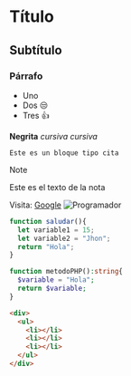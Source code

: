 # Título
## Subtítulo
### Párrafo

- Uno
- Dos 😒
- Tres 👍

**Negrita**
*cursiva* _cursiva_

```
Este es un bloque tipo cita
```

> [!NOTE]
> Este es el texto de la nota

Visita: [Google](https://www.google.com)
![Programador](https://i.blogs.es/fc0fc9/650_1000_gi01a201312292200/450_1000.webp)

```js
function saludar(){
  let variable1 = 15;
  let variable2 = "Jhon";
  return "Hola";
}
```

```php
function metodoPHP():string{
  $variable = "Hola";
  return $variable;
}
```

```html
<div>
  <ul>
    <li></li>
    <li></li>
    <li></li>
  </ul>
</div>
```

